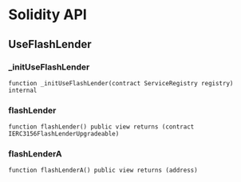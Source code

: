 # Solidity API

## UseFlashLender

### _initUseFlashLender

```solidity
function _initUseFlashLender(contract ServiceRegistry registry) internal
```

### flashLender

```solidity
function flashLender() public view returns (contract IERC3156FlashLenderUpgradeable)
```

### flashLenderA

```solidity
function flashLenderA() public view returns (address)
```

